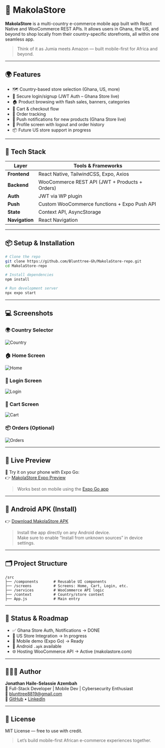 # 🛒 MakolaStore

**MakolaStore** is a multi-country e-commerce mobile app built with React Native and WooCommerce REST APIs. It allows users in Ghana, the US, and beyond to shop locally from their country-specific storefronts, all within one seamless app.

> Think of it as Jumia meets Amazon — built mobile-first for Africa and beyond.

---

## 🌍 Features

- 🗺️ Country-based store selection (Ghana, US, more)
- 🔐 Secure login/signup (JWT Auth – Ghana Store live)
- 🏠 Product browsing with flash sales, banners, categories
- 🛒 Cart & checkout flow
- 🚚 Order tracking
- 📱 Push notifications for new products (Ghana Store live)
- 👤 Profile screen with logout and order history
- 📦 Future US store support in progress

---

## 🧰 Tech Stack

| Layer        | Tools & Frameworks                          |
|--------------|----------------------------------------------|
| **Frontend** | React Native, TailwindCSS, Expo, Axios       |
| **Backend**  | WooCommerce REST API (JWT + Products + Orders) |
| **Auth**     | JWT via WP plugin                            |
| **Push**     | Custom WooCommerce functions + Expo Push API |
| **State**    | Context API, AsyncStorage                    |
| **Navigation** | React Navigation                          |

---

## 📦 Setup & Installation

```bash
# Clone the repo
git clone https://github.com/Blunttree-Gh/MakolaStore-repo.git
cd MakolaStore-repo

# Install dependencies
npm install

# Run development server
npx expo start
```

---

## 💻 Screenshots

### 🌍 Country Selector  
![Country](./makola-country.jpg)

### 🏠 Home Screen  
![Home](./makola-home.jpg)

### 🔐 Login Screen  
![Login](./makola-login.jpg)

### 🛒 Cart Screen  
![Cart](./makola-cart.jpg)

### 📦 Orders (Optional)  
![Orders](./makola-orders.jpg)

---

## 🔗 Live Preview

📱 Try it on your phone with Expo Go:  
👉 [MakolaStore Expo Preview](https://expo.dev/@blunttree88/MakolaStoreAppp)

> Works best on mobile using the [Expo Go app](https://expo.dev/client)

---

## 📲 Android APK (Install)

👉 [Download MakolaStore APK](https://expo.dev/accounts/blunttree88/projects/MakolaStoreAppp/builds/9a67f6aa-5965-4736-9c21-e33de8599d87)

> Install the app directly on any Android device.  
> Make sure to enable “Install from unknown sources” in device settings.

---

## 🗂 Project Structure

```
/src
├── /components       # Reusable UI components
├── /screens          # Screens: Home, Cart, Login, etc.
├── /services         # WooCommerce API logic
├── /context          # Country/store context
├── App.js            # Main entry
```

---

## 🚧 Status & Roadmap

- ✅ Ghana Store Auth, Notifications → DONE  
- 🧪 US Store Integration → In progress  
- 📱 Mobile demo (Expo Go) → Ready  
- 📲 Android `.apk` available  
- 🌐 Hosting WooCommerce API → Active (makolastore.com)

---

## 🙋🏽‍♂️ Author

**Jonathan Haile-Selassie Azembah**  
💼 Full-Stack Developer | Mobile Dev | Cybersecurity Enthusiast  
📧 blunttree8819@gmail.com  
🔗 [GitHub](https://github.com/Blunttree-Gh) • [LinkedIn](https://linkedin.com/in/agambah)

---

## 📄 License

MIT License — free to use with credit.

> Let’s build mobile-first African e-commerce experiences together.
